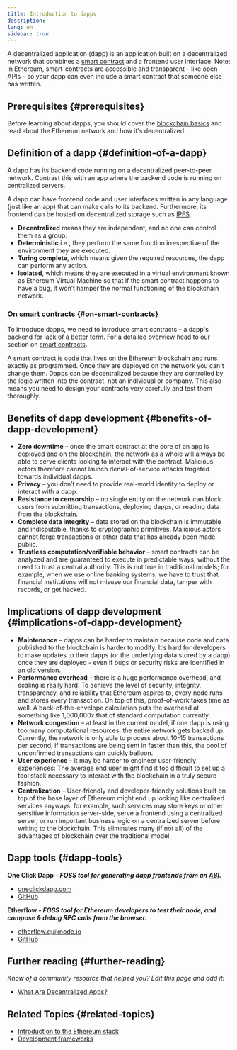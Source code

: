 ```yaml
---
title: Introduction to dapps
description:
lang: en
sidebar: true
---
```


A decentralized application (dapp) is an application built on a decentralized network that combines a [smart contract](/developers/docs/smart-contracts/) and a frontend user interface. Note: in Ethereum, smart-contracts are accessible and transparent – like open APIs – so your dapp can even include a smart contract that someone else has written.

## Prerequisites {#prerequisites}

Before learning about dapps, you should cover the [blockchain basics](/developers/docs/intro-to-ethereum/) and read about the Ethereum network and how it's decentralized.

## Definition of a dapp {#definition-of-a-dapp}

A dapp has its backend code running on a decentralized peer-to-peer network. Contrast this with an app where the backend code is running on centralized servers.

A dapp can have frontend code and user interfaces written in any language (just like an app) that can make calls to its backend. Furthermore, its frontend can be hosted on decentralized storage such as [IPFS](https://ipfs.io/).

- **Decentralized** means they are independent, and no one can control them as a group.
- **Deterministic** i.e., they perform the same function irrespective of the environment they are executed.
- **Turing complete**, which means given the required resources, the dapp can perform any action.
- **Isolated**, which means they are executed in a virtual environment known as Ethereum Virtual Machine so that if the smart contract happens to have a bug, it won’t hamper the normal functioning of the blockchain network.

### On smart contracts {#on-smart-contracts}

To introduce dapps, we need to introduce smart contracts – a dapp's backend for lack of a better term. For a detailed overview head to our section on [smart contracts](/developers/docs/smart-contracts/).

A smart contract is code that lives on the Ethereum blockchain and runs exactly as programmed. Once they are deployed on the network you can't change them. Dapps can be decentralized because they are controlled by the logic written into the contract, not an individual or company. This also means you need to design your contracts very carefully and test them thoroughly.

<!--Benefits and implications provided by Brian Gu)-->

## Benefits of dapp development {#benefits-of-dapp-development}

- **Zero downtime** – once the smart contract at the core of an app is deployed and on the blockchain, the network as a whole will always be able to serve clients looking to interact with the contract. Malicious actors therefore cannot launch denial-of-service attacks targeted towards individual dapps.
- **Privacy** – you don’t need to provide real-world identity to deploy or interact with a dapp.
- **Resistance to censorship** – no single entity on the network can block users from submitting transactions, deploying dapps, or reading data from the blockchain.
- **Complete data integrity** – data stored on the blockchain is immutable and indisputable, thanks to cryptographic primitives. Malicious actors cannot forge transactions or other data that has already been made public.
- **Trustless computation/verifiable behavior** – smart contracts can be analyzed and are guaranteed to execute in predictable ways, without the need to trust a central authority. This is not true in traditional models; for example, when we use online banking systems, we have to trust that financial institutions will not misuse our financial data, tamper with records, or get hacked.

## Implications of dapp development {#implications-of-dapp-development}

<!-- - Transparency – transactions that trigger dapp functionality are public
- Open source
- Cost of storage – contracts are often only small percentages of the dapp. They are stored on-chain and this storage needs to be paid for, so it can be expensive.
 -->

- **Maintenance** – dapps can be harder to maintain because code and data published to the blockchain is harder to modify. It’s hard for developers to make updates to their dapps (or the underlying data stored by a dapp) once they are deployed - even if bugs or security risks are identified in an old version.
- **Performance overhead** – there is a huge performance overhead, and scaling is really hard. To achieve the level of security, integrity, transparency, and reliability that Ethereum aspires to, every node runs and stores every transaction. On top of this, proof-of-work takes time as well. A back-of-the-envelope calculation puts the overhead at something like 1,000,000x that of standard computation currently.
- **Network congestion** – at least in the current model, if one dapp is using too many computational resources, the entire network gets backed up. Currently, the network is only able to process about 10-15 transactions per second; if transactions are being sent in faster than this, the pool of unconfirmed transactions can quickly balloon.
- **User experience** – it may be harder to engineer user-friendly experiences: The average end user might find it too difficult to set up a tool stack necessary to interact with the blockchain in a truly secure fashion.
- **Centralization** – User-friendly and developer-friendly solutions built on top of the base layer of Ethereum might end up looking like centralized services anyways: for example, such services may store keys or other sensitive information server-side, serve a frontend using a centralized server, or run important business logic on a centralized server before writing to the blockchain. This eliminates many (if not all) of the advantages of blockchain over the traditional model.

<!-- ## Types of dapp

- Involving money
- Involving money and something else
- Other, including decentralized autonomous organizations

---

The application has to be open-source, operate autonomously, and can not be controlled by any one entity.
All data and record must be cryptographically stored in a public, decentralized blockchain.
The app must use a cryptographic token, also referred to as an App Coin, to access the application.
Tokens must be generated in order to prove the value nodes that contribute to the application.

---
 -->

## Dapp tools {#dapp-tools}


**One Click Dapp** **_- FOSS tool for generating dapp frontends from an [ABI](/glossary/#abi)._**

- [oneclickdapp.com](https://oneclickdapp.com)
- [GitHub](https://github.com/One-Click-Dapp/one-click-dApp)

**Etherflow** **_- FOSS tool for Ethereum developers to test their node, and compose & debug RPC calls from the browser._**

- [etherflow.quiknode.io](https://etherflow.quiknode.io/)
- [GitHub](https://github.com/abunsen/etherflow)

## Further reading {#further-reading}

_Know of a community resource that helped you? Edit this page and add it!_

- [What Are Decentralized Apps?](https://www.gemini.com/cryptopedia/decentralized-applications-defi-dapps)

## Related Topics {#related-topics}

- [Introduction to the Ethereum stack](/developers/docs/ethereum-stack/)
- [Development frameworks](/developers/docs/frameworks/)
